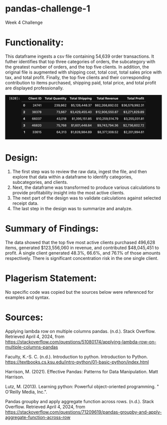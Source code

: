 # pandas-challenge-1
Week 4 Challenge

# Functionality:
This dataframe ingests a csv file containing 54,639 order transactions. It futher identifies that top three categories of orders, the subcategory with the greatest number of orders, and the top five clients. In addition, the original file is augmented with shipping cost, total cost, total sales price with tax, and total profit. Finally, the top five clients and their corresponding contribution to items purchased, shipping paid, total price, and total profit are displayed professionally.

![Screenshot](top_5_client_summary.png)

# Design:
1. The first step was to review the raw data, ingest the file, and then explore that data within a dataframe to identify categories, subcategories, and clients. 
2. Next, the dataframe was transformed to produce various calculations to provide profitability insight into the most active clients. 
3. The next part of the design was to validate calculations against selected receipt data. 
4. The last step in the design was to summarize and analyze.

# Summary of Findings:
The data showed that the top five most active clients purchased 496,628 items, generated $123,556,060 in revenue, and contributed $48,045,451 to profit. A single client generated 48.3%, 66.6%, and 76.1% of those amounts respectively. There is significant concentration risk in the one single client.

# Plagerism Statement:
No specific code was copied but the sources below were referenced for examples and syntax. 

# Sources:

Applying lambda row on multiple columns pandas. (n.d.). Stack Overflow. Retrieved April 4, 2024, from https://stackoverflow.com/questions/51080174/applying-lambda-row-on-multiple-columns-pandas

Faculty, K.-S. C. (n.d.). Introduction to python. Introduction to Python. https://textbooks.cs.ksu.edu/intro-python/01-basic-python/index.html 

Harrison, M. (2021). Effective Pandas: Patterns for Data Manipulation. Matt Harrison.

Lutz, M. (2013). Learning python: Powerful object-oriented programming. " O'Reilly Media, Inc.".

 Pandas groupby and apply aggregate function across rows. (n.d.). Stack Overflow. Retrieved April 4, 2024, from https://stackoverflow.com/questions/71209619/pandas-groupby-and-apply-aggregate-function-across-row 
